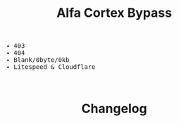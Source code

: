 <div align="center"><h1>Alfa Cortex Bypass</h1></h1></div>
<br>
  
<samp>

* 403
* 404
* Blank/0byte/0kb
* Litespeed & Cloudflare
  
</samp>
<br>
<div align="center"><h1>Changelog</h1></h1></div>
<samp>

</samp>

